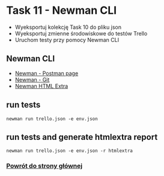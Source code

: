 # Task 11 - Newman CLI

* Wyeksportuj kolekcję Task 10 do pliku json
* Wyeksportuj zmienne środowiskowe do testów Trello
* Uruchom testy przy pomocy Newman CLI

## Newman CLI

* [Newman - Postman page](https://learning.postman.com/docs/collections/using-newman-cli/command-line-integration-with-newman/)
* [Newman - Git](https://github.com/postmanlabs/newman)
* [Newman HTML Extra](https://www.npmjs.com/package/newman-reporter-htmlextra)

## run tests

```text
newman run trello.json -e env.json
```

## run tests and generate htmlextra report

```text
newman run trello.json -e env.json -r htmlextra
```

### [Powrót do strony głównej](../../README.md)